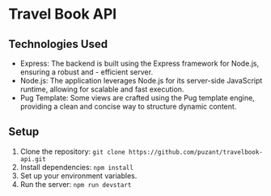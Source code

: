 # Travel Book API

## Technologies Used
- Express: The backend is built using the Express framework for Node.js, ensuring a robust and - efficient server.
- Node.js: The application leverages Node.js for its server-side JavaScript runtime, allowing for scalable and fast execution.
- Pug Template: Some views are crafted using the Pug template engine, providing a clean and concise way to structure dynamic content.

## Setup
1. Clone the repository: `git clone https://github.com/puzant/travelbook-api.git`
2. Install dependencies: `npm install`
3. Set up your environment variables.
4. Run the server: `npm run devstart`
